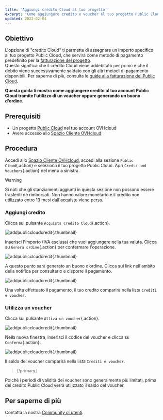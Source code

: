 ```yaml
---
title: 'Aggiungi credito Cloud al tuo progetto'
excerpt: 'Come aggiungere credito o voucher al tuo progetto Public Cloud'
updated: 2022-02-04
---
```


## Obiettivo

L'opzione di "credito Cloud" ti permette di assegnare un importo specifico al tuo progetto Public Cloud, che servirà come metodo di pagamento predefinito per la [fatturazione del progetto](/pages/public_cloud/compute/analyze_billing).<br>
Questo significa che il credito Cloud viene addebitato per primo e che il debito viene successivamente saldato con gli altri metodi di pagamento disponibili. Per saperne di più, consulta le [guide alla fatturazione del Public Cloud](/products/account-and-service-management-managing-billing-payments-and-services).

**Questa guida ti mostra come aggiungere credito al tuo account Public Cloud tramite l’utilizzo di un voucher oppure generando un buono d’ordine.**

## Prerequisiti

- Un progetto [Public Cloud](https://www.ovhcloud.com/it/public-cloud/) nel tuo account OVHcloud
- Avere accesso allo [Spazio Cliente OVHcloud](https://www.ovh.com/auth/?action=gotomanager&from=https://www.ovh.it/&ovhSubsidiary=it)

## Procedura

Accedi allo [Spazio Cliente OVHcloud](https://www.ovh.com/auth/?action=gotomanager&from=https://www.ovh.it/&ovhSubsidiary=it), accedi alla sezione `Public Cloud`{.action} e seleziona il tuo progetto Public Cloud. Apri `Credit and Vouchers`{.action} nel menu a sinistra.

> [!warning]
>
Si noti che gli stanziamenti aggiunti in questa sezione non possono essere trasferiti né rimborsati. Non hanno valore monetario e il credito non utilizzato entro 13 mesi dall'acquisto viene perso.
>

### Aggiungi credito

Clicca sul pulsante `Acquista credito Cloud`{.action}.

![addpubliccloudcredit](images/cloudcredit1.png){.thumbnail}

Inserisci l'importo (IVA esclusa) che vuoi aggiungere nella tua valuta. Clicca su `Genera ordine`{.action} per confermare l'operazione.

![addpubliccloudcredit](images/cloudcredit2.png){.thumbnail}

A questo punto sarà generato un buono d’ordine. Clicca sul link nell'ambito della notifica per consultarlo e disporre il pagamento.

![addpubliccloudcredit](images/cloudcredit3.png){.thumbnail}

Una volta effettuato il pagamento, il tuo credito comparirà nella lista `Crediti e voucher`.

### Utilizza un voucher

Clicca sul pulsante `Attiva un voucher`{.action}.

![addpubliccloudcredit](images/voucher1.png){.thumbnail}

Nella nuova finestra, inserisci il codice del voucher e clicca su `Conferma`{.action}.

![addpubliccloudcredit](images/voucher2.png){.thumbnail}

Il saldo del voucher comparirà nella lista `Crediti e voucher`.

> [!primary]
>
Poiché i periodi di validità dei voucher sono generalmente più limitati, prima del credito Public Cloud verrà utilizzato il saldo del voucher.
>

## Per saperne di più

Contatta la nostra [Community di utenti](/links/community).